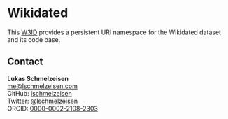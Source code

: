 # Wikidated

This [W3ID](https://w3id.org) provides a persistent URI namespace for the Wikidated dataset and its code base.

## Contact

**Lukas Schmelzeisen**  
<me@lschmelzeisen.com>  
GitHub: [lschmelzeisen](https://github.com/lschmelzeisen/)  
Twitter: [@lschmelzeisen](https://twitter.com/lschmelzeisen)  
ORCID: [0000-0002-2108-2303](https://orcid.org/0000-0002-2108-2303)
